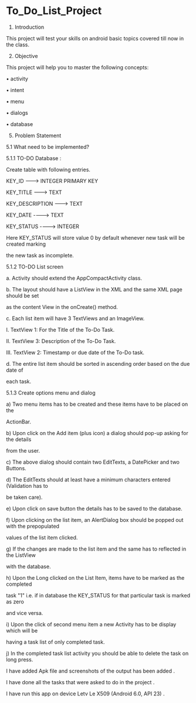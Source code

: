 # To_Do_List_Project

1. Introduction

This project will test your skills on android basic topics covered till now in the class.

2. Objective

This project will help you to master the following concepts:

• activity

• intent

• menu

• dialogs

• database

5. Problem Statement

5.1 What need to be implemented?

5.1.1 TO-DO Database :

Create table with following entries.

KEY_ID ---> INTEGER PRIMARY KEY

KEY_TITLE ---> TEXT

KEY_DESCRIPTION ---> TEXT

KEY_DATE ----> TEXT

KEY_STATUS ----> INTEGER

Here KEY_STATUS will store value 0 by default whenever new task will be created marking

the new task as incomplete.

5.1.2 TO-DO List screen


a. Activity should extend the AppCompactActivity class.

b. The layout should have a ListView in the XML and the same XML page should be set

as the content View in the onCreate() method.

c. Each list item will have 3 TextViews and an ImageView.

I. TextView 1: For the Title of the To-Do Task.

II. TextView 3: Description of the To-Do Task.

III. TextView 2: Timestamp or due date of the To-Do task.

d. The entire list item should be sorted in ascending order based on the due date of

each task. 

5.1.3 Create options menu and dialog


a) Two menu items has to be created and these items have to be placed on the

ActionBar.

b) Upon click on the Add item (plus icon) a dialog should pop-up asking for the details

from the user. 

c) The above dialog should contain two EditTexts, a DatePicker and two Buttons.

d) The EditTexts should at least have a minimum characters entered (Validation has to

be taken care).

e) Upon click on save button the details has to be saved to the database.

f) Upon clicking on the list item, an AlertDialog box should be popped out with the prepopulated


values of the list item clicked.


g) If the changes are made to the list item and the same has to reflected in the ListView

with the database.


h) Upon the Long clicked on the List Item, items have to be marked as the completed

task "1" i.e. if in database the KEY_STATUS for that particular task is marked as zero

and vice versa.

i) Upon the click of second menu item a new Activity has to be display which will be

having a task list of only completed task.

j) In the completed task list activity you should be able to delete the task on long press. 

  I have added Apk file and screenshots of the output has been added .
  
  I have done all the tasks that were asked to do in the project .
  
  I have run this app on device Letv Le X509 (Android 6.0, API 23) .

